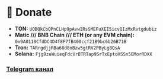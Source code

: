 # <br><br>💎 Donate

- **TON:** ```UQBQkCbQPnCLHp9pAvwIRsSMEFuXEI5icvQIzMxRvtgdubiz```
- **Matic /// BNB Chain /// ETH (or any EVM chain):** ```0x9A0119CfdDC4D4f8F7fB400ccf21B9bc6b26B71B```
- **Tron:** ```TARrgdjjRBa68d8nBzw5gtRV2PByLg8QsA```
- **Solana:** ```Fjg9zaWuieqFdcVrBTRTap9SrTxEptoHSSn5EMorRDXX```


### [Telegram канал](https://t.me/+nXUk0aZ0valjYmFi)
